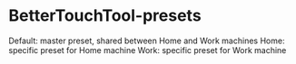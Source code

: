 # BetterTouchTool-presets
Default: master preset, shared between Home and Work machines
Home: specific preset for Home machine
Work: specific preset for Work machine
